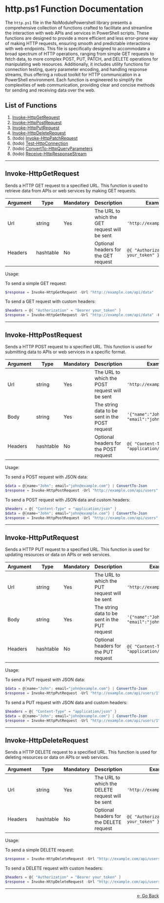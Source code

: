 # http.ps1 Function Documentation

The `http.ps1` file in the NoModulePowershell library presents a comprehensive collection of functions crafted to facilitate and streamline the interaction with web APIs and services in PowerShell scripts. These functions are designed to provide a more efficient and less error-prone way of making HTTP requests, ensuring smooth and predictable interactions with web endpoints. This file is specifically designed to accommodate a broad spectrum of HTTP operations, ranging from simple GET requests to fetch data, to more complex POST, PUT, PATCH, and DELETE operations for manipulating web resources. Additionally, it includes utility functions for connection testing, query parameter encoding, and handling response streams, thus offering a robust toolkit for HTTP communication in a PowerShell environment. Each function is engineered to simplify the complexities of web communication, providing clear and concise methods for sending and receiving data over the web.

## List of Functions

1. [Invoke-HttpGetRequest](#invoke-httpgetrequest)
2. [Invoke-HttpPostRequest](#invoke-httppostrequest)
3. [Invoke-HttpPutRequest](#invoke-httpputrequest)
4. [Invoke-HttpDeleteRequest](#invoke-httpdeleterequest)
5. (todo) [Invoke-HttpPatchRequest](#invoke-httppatchrequest)
6. (todo) [Test-HttpConnection](#test-httpconnection)
7. (todo) [ConvertTo-HttpQueryParameters](#convertto-httpqueryparameters)
8. (todo) [Receive-HttpResponseStream](#receive-httpresponsestream)

---

## Invoke-HttpGetRequest

Sends a HTTP GET request to a specified URL. This function is used to retrieve data from APIs or web services by making GET requests.

| Argument | Type     | Mandatory | Description                                   | Example Value                           |
|----------|----------|-----------|-----------------------------------------------|-----------------------------------------|
| Url      | string   | Yes       | The URL to which the GET request will be sent | `'http://example.com/api/data'`         |
| Headers  | hashtable| No        | Optional headers for the GET request          | `@{ "Authorization" = "Bearer your_token" }` |

Usage:

To send a simple GET request:

```powershell
$response = Invoke-HttpGetRequest -Url "http://example.com/api/data"
```

To send a GET request with custom headers:

```powershell
$headers = @{ "Authorization" = "Bearer your_token" }
$response = Invoke-HttpGetRequest -Url "http://example.com/api/data" -Headers $headers
```

---

## Invoke-HttpPostRequest

Sends a HTTP POST request to a specified URL. This function is used for submitting data to APIs or web services in a specific format.

| Argument | Type      | Mandatory | Description                                  | Example Value                                          |
|----------|-----------|-----------|----------------------------------------------|--------------------------------------------------------|
| Url      | string    | Yes       | The URL to which the POST request will be sent | `'http://example.com/api/users'`                      |
| Body     | string    | Yes       | The string data to be sent in the POST request | `'{"name":"John", "email":"john@example.com"}'`       |
| Headers  | hashtable | No        | Optional headers for the POST request       | `@{ "Content-Type" = "application/json" }`             |

Usage:

To send a POST request with JSON data:

```powershell
$data = @{name="John"; email="john@example.com"} | ConvertTo-Json
$response = Invoke-HttpPostRequest -Url "http://example.com/api/users" -Body $data
```

To send a POST request with JSON data and custom headers:

```powershell
$headers = @{ "Content-Type" = "application/json" }
$data = @{name="John"; email="john@example.com"} | ConvertTo-Json
$response = Invoke-HttpPostRequest -Url "http://example.com/api/users" -Body $data -Headers $headers
```

---

## Invoke-HttpPutRequest

Sends a HTTP PUT request to a specified URL. This function is used for updating resources or data on APIs or web services.

| Argument | Type      | Mandatory | Description                                  | Example Value                                          |
|----------|-----------|-----------|----------------------------------------------|--------------------------------------------------------|
| Url      | string    | Yes       | The URL to which the PUT request will be sent | `'http://example.com/api/users/1'`                     |
| Body     | string    | Yes       | The string data to be sent in the PUT request | `'{"name":"John", "email":"john@example.com"}'`        |
| Headers  | hashtable | No        | Optional headers for the PUT request         | `@{ "Content-Type" = "application/json" }`             |

Usage:

To send a PUT request with JSON data:

```powershell
$data = @{name="John"; email="john@example.com"} | ConvertTo-Json
$response = Invoke-HttpPutRequest -Url "http://example.com/api/users/1" -Body $data
```

To send a PUT request with JSON data and custom headers:

```powershell
$headers = @{ "Content-Type" = "application/json" }
$data = @{name="John"; email="john@example.com"} | ConvertTo-Json
$response = Invoke-HttpPutRequest -Url "http://example.com/api/users/1" -Body $data -Headers $headers
```

---

## Invoke-HttpDeleteRequest

Sends a HTTP DELETE request to a specified URL. This function is used for deleting resources or data on APIs or web services.

| Argument | Type      | Mandatory | Description                                   | Example Value                                 |
|----------|-----------|-----------|-----------------------------------------------|-----------------------------------------------|
| Url      | string    | Yes       | The URL to which the DELETE request will be sent | `'http://example.com/api/users/1'`           |
| Headers  | hashtable | No        | Optional headers for the DELETE request      | `@{ "Authorization" = "Bearer your_token" }` |

Usage:

To send a simple DELETE request:

```powershell
$response = Invoke-HttpDeleteRequest -Url "http://example.com/api/users/1"
```

To send a DELETE request with custom headers:

```powershell
$headers = @{ "Authorization" = "Bearer your_token" }
$response = Invoke-HttpDeleteRequest -Url "http://example.com/api/users/1" -Headers $headers
```


---

<p align="right">
  <a href="/docs/README.md">← Go Back</a>
</p>